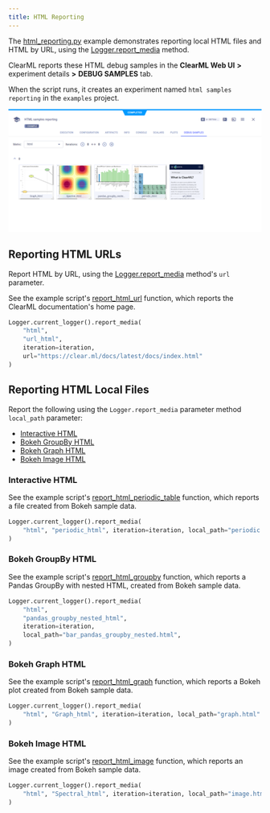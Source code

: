 ```yaml
---
title: HTML Reporting
---
```


The [html_reporting.py](https://github.com/allegroai/clearml/blob/master/examples/reporting/html_reporting.py) example 
demonstrates reporting local HTML files and HTML by URL, using the [Logger.report_media](../../references/sdk/logger.md#report_media) 
method. 

ClearML reports these HTML debug samples in the **ClearML Web UI** **>** experiment details **>** 
**DEBUG SAMPLES** tab. 

When the script runs, it creates an experiment named `html samples reporting` in the `examples` project.

![image](../../img/examples_reporting_05.png)

## Reporting HTML URLs

Report HTML by URL, using the [Logger.report_media](../../references/sdk/logger.md#report_media) method's `url` parameter.

See the example script's [report_html_url](https://github.com/allegroai/clearml/blob/master/examples/reporting/html_reporting.py#L16) 
function, which reports the ClearML documentation's home page.

```python
Logger.current_logger().report_media(
    "html", 
    "url_html", 
    iteration=iteration, 
    url="https://clear.ml/docs/latest/docs/index.html"
)
```

## Reporting HTML Local Files

Report the following using the `Logger.report_media` parameter method `local_path` parameter:
* [Interactive HTML](#interactive-html)
* [Bokeh GroupBy HTML](#bokeh-groupby-html)
* [Bokeh Graph HTML](#bokeh-graph-html)
* [Bokeh Image HTML](#bokeh-image-html)

### Interactive HTML

See the example script's [report_html_periodic_table](https://github.com/allegroai/clearml/blob/master/examples/reporting/html_reporting.py#L26) function, which reports a file created from Bokeh sample data.
```python
Logger.current_logger().report_media(
    "html", "periodic_html", iteration=iteration, local_path="periodic.html"
)
```

### Bokeh GroupBy HTML

See the example script's [report_html_groupby](https://github.com/allegroai/clearml/blob/master/examples/reporting/html_reporting.py#L117) function, which reports a Pandas GroupBy with nested HTML, created from Bokeh sample data.
```python
Logger.current_logger().report_media(
    "html",
    "pandas_groupby_nested_html",
    iteration=iteration,
    local_path="bar_pandas_groupby_nested.html",
)
```

### Bokeh Graph HTML

See the example script's [report_html_graph](https://github.com/allegroai/clearml/blob/master/examples/reporting/html_reporting.py#L162) function, which reports a Bokeh plot created from Bokeh sample data.

```python
Logger.current_logger().report_media(
    "html", "Graph_html", iteration=iteration, local_path="graph.html"
)
```

### Bokeh Image HTML

See the example script's [report_html_image](https://github.com/allegroai/clearml/blob/master/examples/reporting/html_reporting.py#L195) function, which reports an image created from Bokeh sample data.

```python
Logger.current_logger().report_media(
    "html", "Spectral_html", iteration=iteration, local_path="image.html"
)
```
